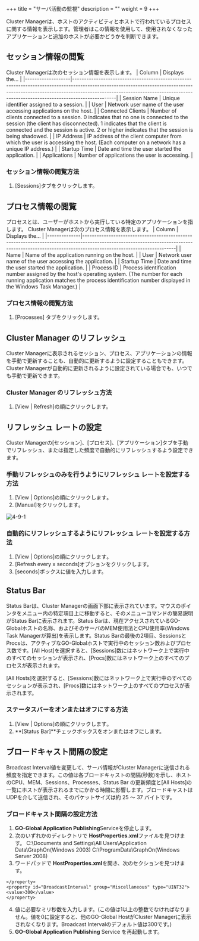 
+++
title = "サーバ活動の監視"
description = ""
weight = 9
+++

Cluster Managerは、ホストのアクティビティとホストで行われているプロセスに関する情報を表示します。管理者はこの情報を使用して、使用されなくなったアプリケーションと追加のホストが必要かどうかを判断できます。

## セッション情報の閲覧

Cluster Managerは次のセッション情報を表示します。
| Column            | Displays the…                                                                                                                                                                                                                                              |
|-------------------|------------------------------------------------------------------------------------------------------------------------------------------------------------------------------------------------------------------------------------------------------------|
| Session Name      | Unique identifier assigned to a session.                                                                                                                                                                                                                   |
| User              | Network user name of the user accessing applications on the host.                                                                                                                                                                                          |
| Connected Clients | Number of clients connected to a session. 0 indicates that no one is connected to the session (the client has disconnected). 1 indicates that the client is connected and the session is active. 2 or higher indicates that the session is being shadowed. |
| IP Address        | IP address of the client computer from which the user is accessing the host. (Each computer on a network has a unique IP address.)                                                                                                                         |
| Startup Time      | Date and time the user started the application.                                                                                                                                                                                                            |
| Applications      | Number of applications the user is accessing.                                                                                                                                                                                                              |


### セッション情報の閲覧方法

1. [Sessions]タブをクリックします。

## プロセス情報の閲覧

プロセスとは、ユーザーがホストから実行している特定のアプリケーションを指します。 Cluster Managerは次のプロセス情報を表示します。
| Column       | Displays the…                                                                                                                                                                                     |
|--------------|---------------------------------------------------------------------------------------------------------------------------------------------------------------------------------------------------|
| Name         | Name of the application running on the host.                                                                                                                                                      |
| User         | Network user name of the user accessing the application.                                                                                                                                          |
| Startup Time | Date and time the user started the application.                                                                                                                                                   |
| Process ID   | Process identification number assigned by the host's operating system. (The number for each running application matches the process identification number displayed in the Windows Task Manager.) |

### プロセス情報の閲覧方法

1. [Processes] タブをクリックします。

## Cluster Manager のリフレッシュ

Cluster Managerに表示されるセッション、プロセス、アプリケーションの情報を手動で更新することも、自動的に更新するように設定することもできます。Cluster Managerが自動的に更新されるように設定されている場合でも、いつでも手動で更新できます。

### Cluster Manager のリフレッシュ方法

1. [View | Refresh]の順にクリックします。

## リフレッシュ レートの設定

Cluster Managerの[セッション]、[プロセス]、[アプリケーション]タブを手動でリフレッシュ、または指定した頻度で自動的にリフレッシュするよう設定できます。

### 手動リフレッシュのみを行うようにリフレッシュ レートを設定する方法

1. [View | Options]の順にクリックします｡
2. [Manual]をクリックします｡

![4-9-1](/img/4-9-1.png) 

### 自動的にリフレッシュするようにリフレッシュ レートを設定する方法

1. [View | Options]の順にクリックします｡
2. [Refresh every x seconds]オプションをクリックします。
3. [seconds]ボックスに値を入力します。

## Status Bar

Status Barは、Cluster Managerの画面下部に表示されています。マウスのポインタをメニュー内の特定項目上に移動すると、そのメニューコマンドの簡易説明がStatus Barに表示されます。Status Barは、現在アクセスされているGO-Globalホストの名称、およびそのサーバのMEM使用法とCPU使用率(Windows Task Managerが算出)を表示します。Status Barの最後の2項目、SessionsとProcsは、アクティブなGO-Globalホストで実行中のセッション数およびプロセス数です。[All Host]を選択すると、[Sessions]数にはネットワーク上で実行中のすべてのセッションが表示され、[Procs]数にはネットワーク上のすべてのプロセスが表示されます。

[All Hosts]を選択すると、[Sessions]数にはネットワーク上で実行中のすべてのセッションが表示され、[Procs]数にはネットワーク上のすべてのプロセスが表示されます。

### ステータスバーをオンまたはオフにする方法

1. [View | Options]の順にクリックします｡
2. **[Status Bar]**チェックボックスをオンまたはオフにします。

## ブロードキャスト間隔の設定

Broadcast Interval値を変更して、サーバ情報がCluster Managerに送信される頻度を指定できます。この値は各ブロードキャストの間隔(秒数)を示し、ホストのCPU、MEM、Sessions、Processes、Status Bar の更新頻度と[All Hosts]の一覧にホストが表示されるまでにかかる時間に影響します。ブロードキャストは UDPを介して送信され、そのパケットサイズは約 25 ～ 37 バイトです。

### ブロードキャスト間隔の設定方法

1. **GO-Global Application Publishing**Serviceを停止します。
2. 次のいずれかのディレクトリで **HostProperties.xml**ファイルを見つけます。 C:\Documents and Settings\All Users\Application Data\GraphOn(Windows 2003) C:\ProgramData\GraphOn(Windows Server 2008)
3. ワードパッドで **HostProperties.xml**を開き、次のセクションを見つけます。
```
</property> 
<property id="BroadcastInterval" group="Miscellaneous" type="UINT32"> 
<value>300</value> 
</property>
```
4. 値に必要なミリ秒数を入力します。(この値は1以上の整数でなければなりません。値を0に設定すると、他のGO-Global HostがCluster Managerに表示されなくなります。Broadcast Intervalのデフォルト値は300です。)
5. **GO-Global Application Publishing** Service を再起動します。